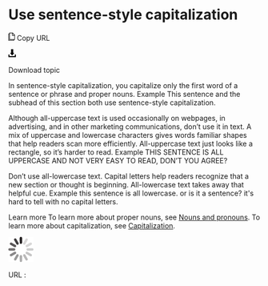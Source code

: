 ﻿# Use sentence-style capitalization

![Copy URL](media/use-sentence-style-capitalization/Copy.png)
Copy URL

![Download](media/use-sentence-style-capitalization/Download.png)

Download topic

In sentence-style capitalization, you capitalize only the first word of a sentence or phrase and proper nouns.
Example This sentence and the subhead of this section both use sentence-style capitalization. 

Although
all-uppercase text is used occasionally on webpages, in
advertising, and in other marketing communications, don’t use it in
text. A mix of uppercase and lowercase characters gives words
familiar shapes that help readers scan more efficiently.
All-uppercase text just looks like a rectangle, so it’s harder to
read.
Example THIS SENTENCE IS ALL UPPERCASE AND NOT VERY EASY TO READ, DON’T YOU AGREE?

Don’t
use all-lowercase text. Capital letters help readers recognize
that a new section or thought is beginning. All-lowercase text
takes away that helpful cue.
Example this sentence is all lowercase. or is it a sentence? it's hard to tell with no capital letters. 

Learn more To learn more about proper nouns, see [Nouns and pronouns](https://worldready.cloudapp.net/Styleguide/Read?id=2700&topicid=25525). To learn more about capitalization, see [Capitalization](https://worldready.cloudapp.net/Styleguide/Read?id=2700&topicid=33685).

![In progress](media/use-sentence-style-capitalization/activity-large.gif)

URL :
